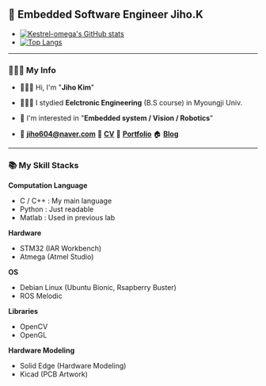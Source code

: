 ## 🔧 Embedded Software Engineer Jiho.K

* [![Kestrel-omega's GitHub stats](https://github-readme-stats.vercel.app/api?username=Kestrel-omega&count_private=true&show_icons=true&include_all_commits=true)](https://github.com/anuraghazra/github-readme-stats)
* [![Top Langs](https://github-readme-stats.vercel.app/api/top-langs/?username=Kestrel-omega&layout=compact&langs_count=8)](https://github.com/anuraghazra/github-readme-stats)
---
### 🧑🏻‍💻 My Info

* 🙋🏻‍♂️ Hi, I'm "**Jiho Kim**"
* 👨🏻‍🎓 I stydied **Eelctronic Engineering** (B.S course) in Myoungji Univ.
* 🔬 I'm interested in "**Embedded system / Vision / Robotics**"

* 📨 **jiho604@naver.com** 📄 [**CV**]() 📄 [**Portfolio**]() 🏠 [**Blog**](https://kestrel-legacy.tistory.com)
---
### 📚 My Skill Stacks

**Computation Language**
* C / C++ : My main language
* Python : Just readable
* Matlab : Used in previous lab

**Hardware**
* STM32 (IAR Workbench)
* Atmega (Atmel Studio)

**OS**
* Debian Linux (Ubuntu Bionic, Rsapberry Buster)
* ROS Melodic

**Libraries**
* OpenCV
* OpenGL

**Hardware Modeling**
* Solid Edge (Hardware Modeling)
* Kicad (PCB Artwork)
